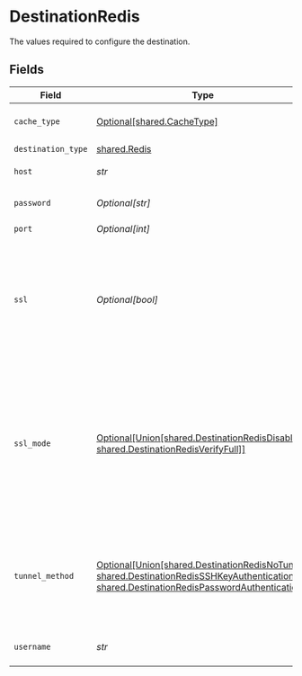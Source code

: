 # DestinationRedis

The values required to configure the destination.


## Fields

| Field                                                                                                                                                                                                  | Type                                                                                                                                                                                                   | Required                                                                                                                                                                                               | Description                                                                                                                                                                                            | Example                                                                                                                                                                                                |
| ------------------------------------------------------------------------------------------------------------------------------------------------------------------------------------------------------ | ------------------------------------------------------------------------------------------------------------------------------------------------------------------------------------------------------ | ------------------------------------------------------------------------------------------------------------------------------------------------------------------------------------------------------ | ------------------------------------------------------------------------------------------------------------------------------------------------------------------------------------------------------ | ------------------------------------------------------------------------------------------------------------------------------------------------------------------------------------------------------ |
| `cache_type`                                                                                                                                                                                           | [Optional[shared.CacheType]](../../models/shared/cachetype.md)                                                                                                                                         | :heavy_minus_sign:                                                                                                                                                                                     | Redis cache type to store data in.                                                                                                                                                                     |                                                                                                                                                                                                        |
| `destination_type`                                                                                                                                                                                     | [shared.Redis](../../models/shared/redis.md)                                                                                                                                                           | :heavy_check_mark:                                                                                                                                                                                     | N/A                                                                                                                                                                                                    |                                                                                                                                                                                                        |
| `host`                                                                                                                                                                                                 | *str*                                                                                                                                                                                                  | :heavy_check_mark:                                                                                                                                                                                     | Redis host to connect to.                                                                                                                                                                              | localhost,127.0.0.1                                                                                                                                                                                    |
| `password`                                                                                                                                                                                             | *Optional[str]*                                                                                                                                                                                        | :heavy_minus_sign:                                                                                                                                                                                     | Password associated with Redis.                                                                                                                                                                        |                                                                                                                                                                                                        |
| `port`                                                                                                                                                                                                 | *Optional[int]*                                                                                                                                                                                        | :heavy_minus_sign:                                                                                                                                                                                     | Port of Redis.                                                                                                                                                                                         |                                                                                                                                                                                                        |
| `ssl`                                                                                                                                                                                                  | *Optional[bool]*                                                                                                                                                                                       | :heavy_minus_sign:                                                                                                                                                                                     | Indicates whether SSL encryption protocol will be used to connect to Redis. It is recommended to use SSL connection if possible.                                                                       |                                                                                                                                                                                                        |
| `ssl_mode`                                                                                                                                                                                             | [Optional[Union[shared.DestinationRedisDisable, shared.DestinationRedisVerifyFull]]](../../models/shared/destinationredissslmodes.md)                                                                  | :heavy_minus_sign:                                                                                                                                                                                     | SSL connection modes. <br/>  <li><b>verify-full</b> - This is the most secure mode. Always require encryption and verifies the identity of the source database server                                  |                                                                                                                                                                                                        |
| `tunnel_method`                                                                                                                                                                                        | [Optional[Union[shared.DestinationRedisNoTunnel, shared.DestinationRedisSSHKeyAuthentication, shared.DestinationRedisPasswordAuthentication]]](../../models/shared/destinationredissshtunnelmethod.md) | :heavy_minus_sign:                                                                                                                                                                                     | Whether to initiate an SSH tunnel before connecting to the database, and if so, which kind of authentication to use.                                                                                   |                                                                                                                                                                                                        |
| `username`                                                                                                                                                                                             | *str*                                                                                                                                                                                                  | :heavy_check_mark:                                                                                                                                                                                     | Username associated with Redis.                                                                                                                                                                        |                                                                                                                                                                                                        |